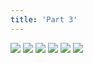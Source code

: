 ```yaml
---
title: 'Part 3'
---
```


![](pelen20.jpg)
![](pelen21.jpg)
![](pelen22.jpg)
![](pelen23.jpg)
![](pelen24.jpg)
![](pelen25.jpg)